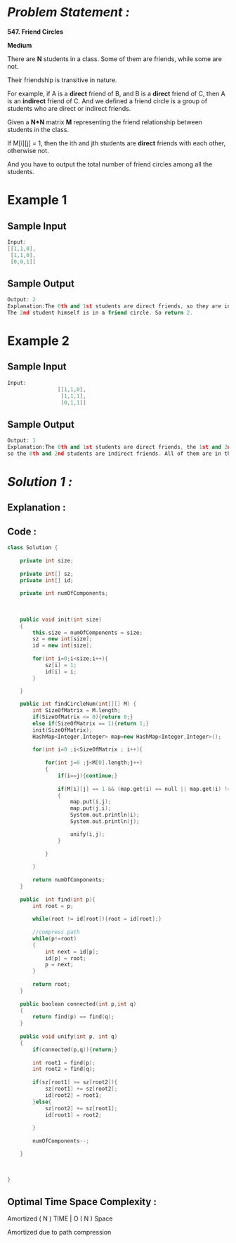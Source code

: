 # *Problem Statement :*

**547. Friend Circles**

**Medium**

There are **N** students in a class. Some of them are friends, while some are not. 

Their friendship is transitive in nature. 

For example, if A is a **direct** friend of B, and B is a **direct** friend of C, then A is an **indirect** friend of C. And we defined a friend circle is a group of students who are direct or indirect friends.

Given a **N*N** matrix **M** representing the friend relationship between students in the class. 

If M[i][j] = 1, then the ith and jth students are **direct** friends with each other, otherwise not. 

And you have to output the total number of friend circles among all the students.

# Example 1

## Sample Input

```cpp
Input: 
[[1,1,0],
 [1,1,0],
 [0,0,1]]
```

## Sample Output

```cpp
Output: 2
Explanation:The 0th and 1st students are direct friends, so they are in a friend circle. 
The 2nd student himself is in a friend circle. So return 2.
```

# Example 2

## Sample Input

```cpp
Input: 
				[[1,1,0],
				 [1,1,1],
				 [0,1,1]]
```

## Sample Output

```cpp
Output: 1
Explanation:The 0th and 1st students are direct friends, the 1st and 2nd students are direct friends, 
so the 0th and 2nd students are indirect friends. All of them are in the same friend circle, so return 1.
```

# *Solution 1 :*

## Explanation :

## Code :

```cpp
class Solution {
    
    private int size;
    
    private int[] sz;
    private int[] id;
    
    private int numOfComponents;
    
    
    
    public void init(int size)
    {
        this.size = numOfComponents = size;
        sz = new int[size];
        id = new int[size];
        
        for(int i=0;i<size;i++){
            sz[i] = 1;
            id[i] = i;
        }

    }
    
    public int findCircleNum(int[][] M) {
        int SizeOfMatrix = M.length;
        if(SizeOfMatrix <= 0){return 0;}
        else if(SizeOfMatrix == 1){return 1;}
        init(SizeOfMatrix);
        HashMap<Integer,Integer> map=new HashMap<Integer,Integer>();
        
        for(int i=0 ;i<SizeOfMatrix ; i++){
            
            for(int j=0 ;j<M[0].length;j++)
            {
                if(i==j){continue;}
                
                if(M[i][j] == 1 && (map.get(i) == null || map.get(i) != j) && (map.get(j) == null  || map.get(j) != i))
                {
                    map.put(i,j);
                    map.put(j,i);
                    System.out.println(i);
                    System.out.println(j);

                    unify(i,j);
                }
                
            }
            
        }
        
        return numOfComponents;
    }
    
    public  int find(int p){
        int root = p;
        
        while(root != id[root]){root = id[root];}
        
        //compress path
        while(p!=root)
        {
            int next = id[p];
            id[p] = root;
            p = next;
        }
        
        return root;
    }
    
    public boolean connected(int p,int q)
    {
        return find(p) == find(q);
    }
    
    public void unify(int p, int q)
    {
        if(connected(p,q)){return;}
        
        int root1 = find(p);
        int root2 = find(q);
        
        if(sz[root1] >= sz[root2]){
            sz[root1] += sz[root2];
            id[root2] = root1;
        }else{
            sz[root2] += sz[root1];            
            id[root1] = root2;
            
        }
        
        numOfComponents--;

    }
    
    
    
}
```

## Optimal Time Space Complexity :

Amortized ( N ) TIME | O ( N ) Space

Amortized due to path compression